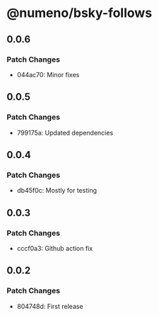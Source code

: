 # @numeno/bsky-follows

## 0.0.6

### Patch Changes

- 044ac70: Minor fixes

## 0.0.5

### Patch Changes

- 799175a: Updated dependencies

## 0.0.4

### Patch Changes

- db45f0c: Mostly for testing

## 0.0.3

### Patch Changes

- cccf0a3: Github action fix

## 0.0.2

### Patch Changes

- 804748d: First release
